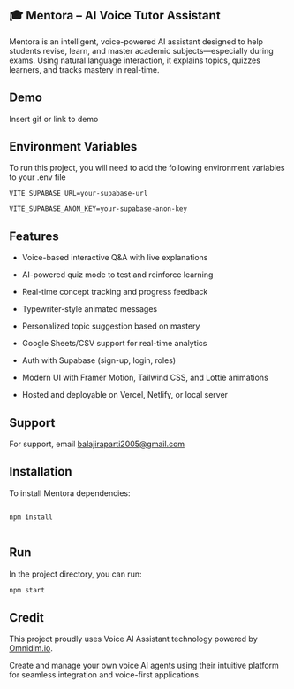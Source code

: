 
## 🎓 Mentora – AI Voice Tutor Assistant

Mentora is an intelligent, voice-powered AI assistant designed to help students revise, learn, and master academic subjects—especially during exams. Using natural language interaction, it explains topics, quizzes learners, and tracks mastery in real-time.

## Demo

Insert gif or link to demo


## Environment Variables

To run this project, you will need to add the following environment variables to your .env file

`VITE_SUPABASE_URL=your-supabase-url`

`VITE_SUPABASE_ANON_KEY=your-supabase-anon-key`





## Features

- Voice-based interactive Q&A with live explanations

- AI-powered quiz mode to test and reinforce learning

- Real-time concept tracking and progress feedback

- Typewriter-style animated messages

 - Personalized topic suggestion based on mastery

- Google Sheets/CSV support for real-time analytics

 - Auth with Supabase (sign-up, login, roles)

-  Modern UI with Framer Motion, Tailwind CSS, and Lottie animations

 - Hosted and deployable on Vercel, Netlify, or local server
## Support

For support, email balajiraparti2005@gmail.com


## Installation

To install Mentora dependencies:

```bash

npm install



``` 
    
## Run
In the project directory, you can run:

```bash
npm start
```

## Credit

This project proudly uses Voice AI Assistant technology powered by [Omnidim.io](https://www.omnidim.io/agents).

Create and manage your own voice AI agents using their intuitive platform for seamless integration and voice-first applications.
